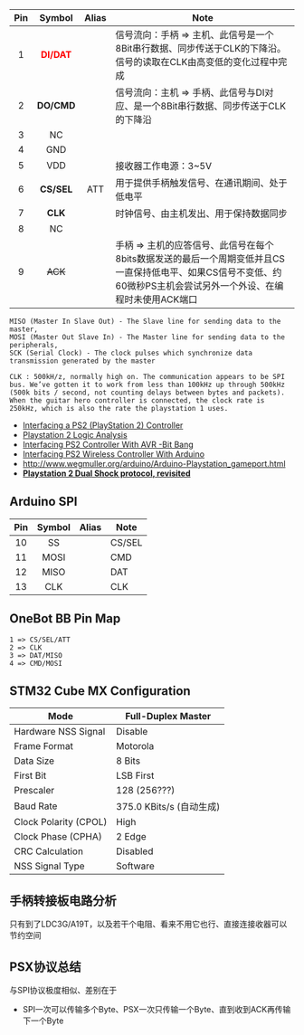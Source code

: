 | Pin | Symbol | Alias | Note |
| :---: | :---: | :---: | --- |
| 1 | <span style="color:red">**DI/DAT**</span> | | 信号流向：手柄 => 主机、此信号是一个8Bit串行数据、同步传送于CLK的下降沿。信号的读取在CLK由高变低的变化过程中完成 |
| 2 | **DO/CMD** | | 信号流向：主机 => 手柄、此信号与DI对应、是一个8Bit串行数据、同步传送于CLK的下降沿 |
| 3 | NC | |  |
| 4 | GND | |  |
| 5 | VDD | | 接收器工作电源：3~5V |
| 6 | **CS/SEL** | ATT | 用于提供手柄触发信号、在通讯期间、处于低电平 |
| 7 | **CLK** || 时钟信号、由主机发出、用于保持数据同步 |
| 8 | NC |  | |
| 9 | ~~ACK~~ | | 手柄 => 主机的应答信号、此信号在每个8bits数据发送的最后一个周期变低并且CS一直保持低电平、如果CS信号不变低、约60微秒PS主机会尝试另外一个外设、在编程时未使用ACK端口 |

```
MISO (Master In Slave Out) - The Slave line for sending data to the master,
MOSI (Master Out Slave In) - The Master line for sending data to the peripherals,
SCK (Serial Clock) - The clock pulses which synchronize data transmission generated by the master
```
```
CLK : 500kH/z, normally high on. The communication appears to be SPI bus. We’ve gotten it to work from less than 100kHz up through 500kHz (500k bits / second, not counting delays between bytes and packets). When the guitar hero controller is connected, the clock rate is 250kHz, which is also the rate the playstation 1 uses.
```

* [Interfacing a PS2 (PlayStation 2) Controller](http://store.curiousinventor.com/guides/PS2/)
* [Playstation 2 Logic Analysis](http://blog.nearfuturelaboratory.com/2008/06/19/playstation2-logic-analysis/)
* [Interfacing PS2 Controller With AVR -Bit Bang](https://www.instructables.com/id/Interfacing-PS2-controller-with-AVR-Bit-Bang/)
* [Interfacing PS2 Wireless Controller With Arduino](https://www.rhydolabz.com/wiki/?p=12663)
* http://www.wegmuller.org/arduino/Arduino-Playstation_gameport.html
* [**Playstation 2 Dual Shock protocol, revisited**](https://scanlime.org/2008/07/playstation-2-dual-shock-protocol-revisited/)

## Arduino SPI

| Pin | Symbol | Alias | Note |
| :---: | :---: | :---: | --- |
| 10 | SS | | CS/SEL |
| 11 | MOSI | | CMD |
| 12 | MISO | | DAT |
| 13 | CLK | | CLK |

## OneBot BB Pin Map
```
1 => CS/SEL/ATT
2 => CLK
3 => DAT/MISO
4 => CMD/MOSI
```

## STM32 Cube MX Configuration

| Mode                  | Full-Duplex Master       |
| --------------------- | ------------------------ |
| Hardware NSS Signal   | Disable                  |
| Frame Format          | Motorola                 |
| Data Size             | 8 Bits                   |
| First Bit             | LSB First                |
| Prescaler             | 128 (256???)                |
| Baud Rate             | 375.0 KBits/s (自动生成) |
| Clock Polarity (CPOL) | High                     |
| Clock Phase (CPHA)    | 2 Edge                   |
| CRC Calculation       | Disabled                 |
| NSS Signal Type       | Software                 |

## 手柄转接板电路分析

只有到了LDC3G/A19T，以及若干个电阻、看来不用它也行、直接连接收器可以节约空间

## PSX协议总结
与SPI协议极度相似、差别在于
 * SPI一次可以传输多个Byte、PSX一次只传输一个Byte、直到收到ACK再传输下一个Byte
